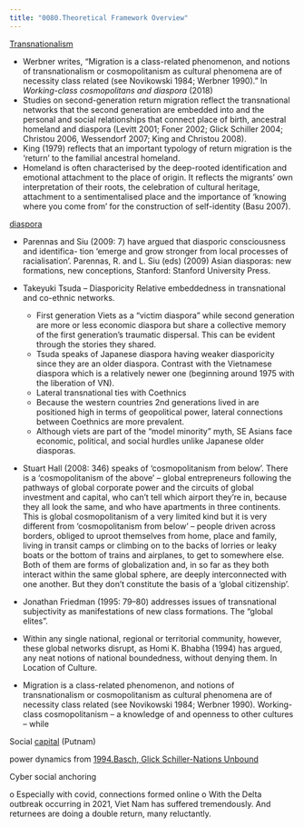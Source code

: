 ```yaml
---
title: "0080.Theoretical Framework Overview"
---
```



[Transnationalism](008.Theory/Transnationalism.md)

- Werbner writes, “Migration is a class-related phenomenon, and notions of transnationalism or cosmopolitanism as cultural phenomena are of necessity class related (see Novikowski 1984; Werbner 1990).” ﻿In _Working-class cosmopolitans and diaspora_ (2018)
- Studies on second-generation return migration reflect the transnational networks that the second generation are embedded into and the personal and social relationships that connect place of birth, ancestral homeland and diaspora (Levitt 2001; Foner 2002; Glick Schiller 2004; Christou 2006, Wessendorf 2007; King and Christou 2008). 
- King (1979) reflects that an important typology of return migration is the ‘return’ to the familial ancestral homeland.
- Homeland is often characterised by the deep-rooted identification and emotional attachment to the place of origin. It reflects the migrants’ own interpretation of their roots, the celebration of cultural heritage, attachment to a sentimentalised place and the importance of ‘knowing where you come from’ for the construction of self-identity (Basu 2007).

[diaspora](diaspora)
- Parennas and Siu (2009: 7) have argued that diasporic consciousness and identifica- tion ‘emerge and grow stronger from local processes of racialisation’. ﻿Parennas, R. and L. Siu (eds) (2009) Asian diasporas: new formations, new conceptions, Stanford: Stanford University Press.
- Takeyuki Tsuda – Diasporicity Relative embeddedness in transnational and co-ethnic networks.
	- First generation Viets as a “victim diaspora” while second generation are more or less economic diaspora but share a collective memory of the first generation’s traumatic dispersal. This can be evident through the stories they shared.
	- Tsuda speaks of Japanese diaspora having weaker diasporicity since they are an older diaspora. Contrast with the Vietnamese diaspora which is a relatively newer one (beginning around 1975 with the liberation of VN).
	- Lateral transnational ties with Coethnics
	- Because the western countries 2nd generations lived in are positioned high in terms of geopolitical power, lateral connections between Coethnics are more prevalent.
	- Although viets are part of the “model minority” myth, SE Asians face economic, political, and social hurdles unlike Japanese older diasporas.
- Stuart Hall (2008: 346) speaks of ‘cosmopolitanism from below’. ﻿There is a ‘cosmopolitanism of the above’ – global entrepreneurs following the pathways of global corporate power and the circuits of global investment and capital, who can’t tell which airport they’re in, because they all look the same, and who have apartments in three continents. This is global cosmopolitanism of a very limited kind but it is very different from ‘cosmopolitanism from below’ – people driven across borders, obliged to uproot themselves from home, place and family, living in transit camps or climbing on to the backs of lorries or leaky boats or the bottom of trains and airplanes, to get to somewhere else. Both of them are forms of globalization and, in so far as they both interact within the same global sphere, are deeply interconnected with one another. But they don’t constitute the basis of a ‘global citizenship’.

- Jonathan Friedman (1995: 79–80) addresses issues of transnational subjectivity as manifestations of new class formations. The “global elites”.
- Within any single national, regional or territorial community, however, these global networks disrupt, as Homi K. Bhabha (1994) has argued, any neat notions of national boundedness, without denying them. In Location of Culture.
- Migration is a class-related phenomenon, and notions of transnationalism or cosmopolitanism as cultural phenomena are of necessity class related (see Novikowski 1984; Werbner 1990). Working-class cosmopolitanism – a knowledge of and openness to other cultures – while

Social [capital](008.Theory/capital.md) (Putnam)

power dynamics from [1994.Basch, Glick Schiller-Nations Unbound](002.Literature%20Notes/1994.Basch,%20Glick%20Schiller-Nations%20Unbound.md)

Cyber social anchoring

o Especially with covid, connections formed online
o With the Delta outbreak occurring in 2021, Viet Nam has suffered tremendously. And returnees are doing a double return, many reluctantly.